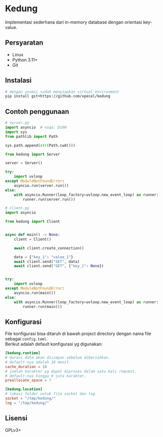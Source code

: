 # Kedung
Implementasi sederhana dari in-memory database dengan orientasi key-value.

## Persyaratan
- Linux
- Python 3.11+
- Git

## Instalasi
```bash
# dengan asumsi sudah menyiapkan virtual environment
pip install git+https://github.com/xpecel/kedung
```

## Contoh penggunaan
```python
# server.py
import asyncio  # noqa: D100
import sys
from pathlib import Path

sys.path.append(str(Path.cwd()))

from kedung import Server

server = Server()

try:
    import uvloop
except ModuleNotFoundError:
    asyncio.run(server.run())
else:
    with asyncio.Runner(loop_factory=uvloop.new_event_loop) as runner:
        runner.run(server.run())
```
```python
# client.py
import asyncio

from kedung import Client


async def main() -> None:
    client = Client()

    await client.create_connection()

    data = {"key_1": "value_1"}
    await client.send("SET", data)
    await client.send("GET", {"key_1": None})


try:
    import uvloop
except ModuleNotFoundError:
    asyncio.run(main())
else:
    with asyncio.Runner(loop_factory=uvloop.new_event_loop) as runner:
        runner.run(main())
```

## Konfigurasi
File konfigurasi bisa ditaruh di bawah project directory dengan nama file sebagai `config.toml`.  
Berikut adalah default konfigurasi yg digunakan:

```toml
[kedung.runtime]
# durasi data akan disimpan sebelum dibersihkan.
# default-nya adalah 10 menit.
cache_duration = 10
# jumlah karakter yg dapat diproses dalam satu kali request.
# default-nya hingga 9 juta karakter.
preallocate_space = 7

[kedung.location]
# lokasi folder untuk file socket dan log.
socket = "/tmp/kedung/"
log = "/tmp/kedung/"
```

## Lisensi
GPLv3+
